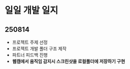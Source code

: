 # 일일 개발 일지

## 250814
- 프로젝트 주제 선정
- 프로젝트 개발 폴더 구조 제작
- 파트너 피드백 진행
- **웹캠에서 움직임 감지시 스크린샷을 로컬폴더에 저장하기 구현**